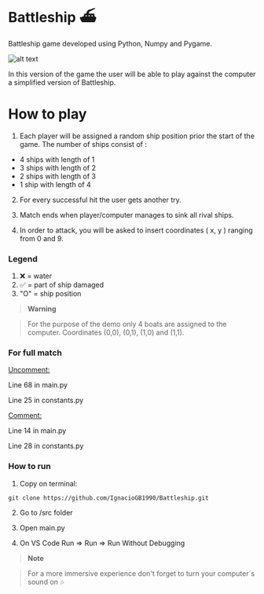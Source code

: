 # Battleship ⛴
Battleship game developed using Python, Numpy and Pygame.

![alt text](https://miro.medium.com/max/1200/1*MqAtYx5e_k9S2M9sXTqEXQ.jpeg)

In this version of the game the user will be able to play against the computer a simplified version of Battleship.


# How to play

1. Each player will be assigned a random ship position prior the start of the game. 
The number of ships consist of :

* 4 ships with length of 1
* 3 ships with length of 2
* 2 ships with length of 3
* 1 ship with length of 4

2. For every successful hit the user gets another try.

3. Match ends when player/computer manages to sink all rival ships.

4. In order to attack, you will be asked to insert coordinates ( x, y ) ranging from 0 and 9.

### Legend
1. ❌ = water
2. ✅ = part of ship damaged
3. "O" = ship position


> **Warning**

> For the purpose of the demo only 4 boats are assigned to the computer.
> Coordinates (0,0), (0,1), (1,0) and (1,1).

### For full match

<ins>Uncomment:</ins>

Line 68 in main.py

Line 25 in constants.py

<ins>Comment:</ins>

Line 14 in main.py

Line 28 in constants.py

### How to run

1. Copy on terminal:

```
git clone https://github.com/IgnacioGB1990/Battleship.git
```

2. Go to /src folder

3. Open main.py

4. On VS Code Run => Run => Run Without Debugging


> **Note**

> For a more immersive experience don't forget to turn your computer´s sound on 🎶
